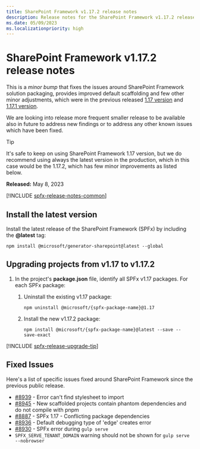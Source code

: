 ```yaml
---
title: SharePoint Framework v1.17.2 release notes
description: Release notes for the SharePoint Framework v1.17.2 release
ms.date: 05/09/2023
ms.localizationpriority: high
---
```

# SharePoint Framework v1.17.2 release notes

This is a _minor bump_ that fixes the issues around SharePoint Framework solution packaging, provides improved default scaffolding and few other minor adjustments, which were in the previous released [1.17 version](release-1.17.md) and [1.17.1 version](release-1.17.1.md).

We are looking into release more frequent smaller release to be available also in future to address new findings or to address any other known issues which have been fixed.

> [!TIP]
> It's safe to keep on using SharePoint Framework 1.17 version, but we do recommend using always the latest version in the production, which in this case would be the 1.17.2, which has few minor improvements as listed below.

**Released:** May 8, 2023

[!INCLUDE [spfx-release-notes-common](../../includes/snippets/spfx-release-notes-common.md)]

## Install the latest version

Install the latest release of the SharePoint Framework (SPFx) by including the **@latest** tag:

```console
npm install @microsoft/generator-sharepoint@latest --global
```

## Upgrading projects from v1.17 to v1.17.2

1. In the project's **package.json** file, identify all SPFx v1.17 packages. For each SPFx package:
    1. Uninstall the existing v1.17 package:

        ```console
        npm uninstall @microsoft/{spfx-package-name}@1.17
        ```

    1. Install the new v1.17.2 package:

        ```console
        npm install @microsoft/{spfx-package-name}@latest --save --save-exact
        ```

[!INCLUDE [spfx-release-upgrade-tip](../../includes/snippets/spfx-release-upgrade-tip.md)]

## Fixed Issues

Here's a list of specific issues fixed around SharePoint Framework since the previous public release.

- [#8939](https://github.com/SharePoint/sp-dev-docs/issues/8939) - Error can't find stylesheet to import
- [#8945](https://github.com/SharePoint/sp-dev-docs/issues/8945) - New scaffolded projects contain phantom dependencies and do not compile with pnpm
- [#8887](https://github.com/SharePoint/sp-dev-docs/issues/8887) - SPFx 1.17 - Conflicting package dependencies
- [#8936](https://github.com/SharePoint/sp-dev-docs/issues/8936) - Default debugging type of 'edge' creates error
- [#8930](https://github.com/SharePoint/sp-dev-docs/issues/8930) - SPFx error during `gulp serve`
- `SPFX_SERVE_TENANT_DOMAIN` warning should not be shown for `gulp serve --nobrowser`
